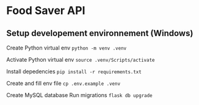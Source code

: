 # Food Saver API

## Setup developement environnement (Windows)
Create Python virtual env
`python -m venv .venv`

Activate Python virtual env
`source .venv/Scripts/activate`

Install depedencies
`pip install -r requirements.txt`

Create and fill env file
`cp .env.example .venv`

Create MySQL database
Run migrations
`flask db upgrade`